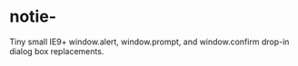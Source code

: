 # notie-
Tiny small IE9+ window.alert, window.prompt, and window.confirm drop-in dialog box replacements.
